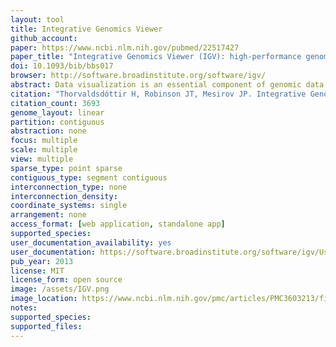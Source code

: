 ```yaml
---
layout: tool 
title: Integrative Genomics Viewer
github_account: 
paper: https://www.ncbi.nlm.nih.gov/pubmed/22517427
paper_title: "Integrative Genomics Viewer (IGV): high-performance genomics data visualization and exploration."
doi: 10.1093/bib/bbs017
browser: http://software.broadinstitute.org/software/igv/
abstract: Data visualization is an essential component of genomic data analysis. However, the size and diversity of the data sets produced by today's sequencing and array-based profiling methods present major challenges to visualization tools. The Integrative Genomics Viewer (IGV) is a high-performance viewer that efficiently handles large heterogeneous data sets, while providing a smooth and intuitive user experience at all levels of genome resolution. A key characteristic of IGV is its focus on the integrative nature of genomic studies, with support for both array-based and next-generation sequencing data, and the integration of clinical and phenotypic data. Although IGV is often used to view genomic data from public sources, its primary emphasis is to support researchers who wish to visualize and explore their own data sets or those from colleagues. To that end, IGV supports flexible loading of local and remote data sets, and is optimized to provide high-performance data visualization and exploration on standard desktop systems. IGV is freely available for download from http://www.broadinstitute.org/igv, under a GNU LGPL open-source license.
citation: "Thorvaldsdóttir H, Robinson JT, Mesirov JP. Integrative Genomics Viewer (IGV): high-performance genomics data visualization and exploration. Brief Bioinform. 2013;14: 178–192."
citation_count: 3693
genome_layout: linear
partition: contiguous
abstraction: none
focus: multiple
scale: multiple
view: multiple
sparse_type: point sparse
contiguous_type: segment contiguous
interconnection_type: none
interconnection_density: 
coordinate_systems: single
arrangement: none
access_format: [web application, standalone app]
supported_species: 
user_documentation_availability: yes
user_documentation: https://software.broadinstitute.org/software/igv/UserGuide
pub_year: 2013
license: MIT
license_form: open source
image: /assets/IGV.png
image_location: https://www.ncbi.nlm.nih.gov/pmc/articles/PMC3603213/figure/bbs017-F7/
notes: 
supported_species: 
supported_files: 
---
```

